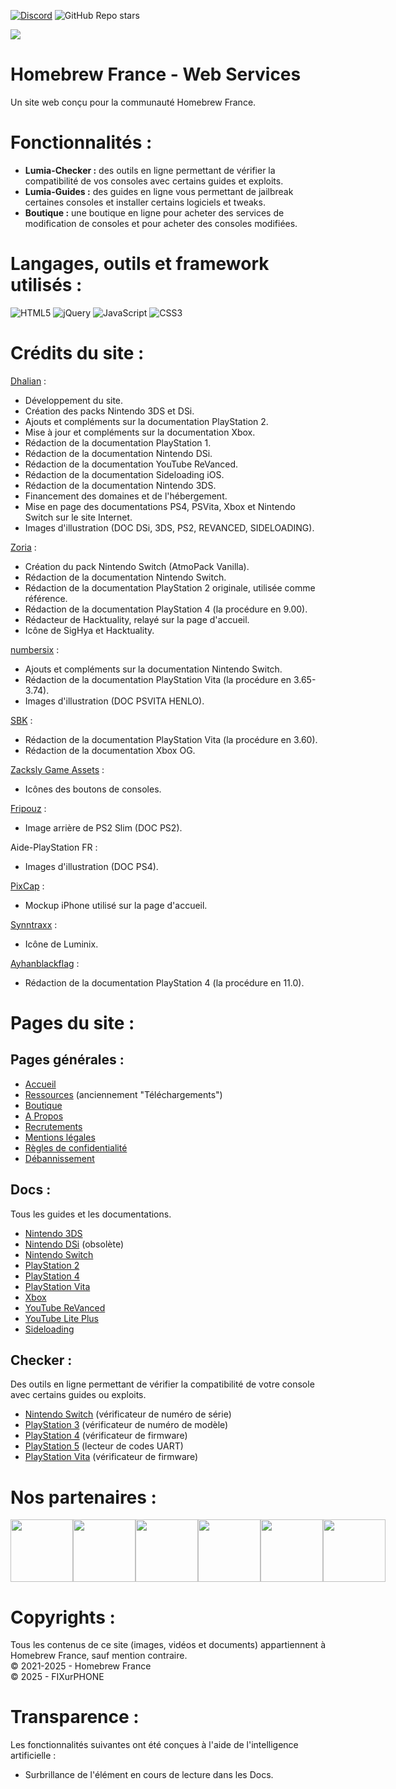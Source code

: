 [![Discord](https://img.shields.io/discord/883623179979984896?logo=discord&label=Homebrew%20France)](https://discord.gg/le-homebrew-france-883623179979984896) ![GitHub Repo stars](https://img.shields.io/github/stars/homebrewfrance/homebrewfrance.fr)

<img src="https://cdn.homebrew-france.fun/github/hbf-web.png">

# Homebrew France - Web Services
Un site web conçu pour la communauté Homebrew France.

# Fonctionnalités :
- **Lumia-Checker :** des outils en ligne permettant de vérifier la compatibilité de vos consoles avec certains guides et exploits.
- **Lumia-Guides :** des guides en ligne vous permettant de jailbreak certaines consoles et installer certains logiciels et tweaks.
- **Boutique :** une boutique en ligne pour acheter des services de modification de consoles et pour acheter des consoles modifiées.

# Langages, outils et framework utilisés :
![HTML5](https://img.shields.io/badge/html5-%23E34F26.svg?style=for-the-badge&logo=html5&logoColor=white)
![jQuery](https://img.shields.io/badge/jquery-%230769AD.svg?style=for-the-badge&logo=jquery&logoColor=white)
![JavaScript](https://img.shields.io/badge/javascript-%23323330.svg?style=for-the-badge&logo=javascript&logoColor=%23F7DF1E)
![CSS3](https://img.shields.io/badge/css3-%231572B6.svg?style=for-the-badge&logo=css3&logoColor=white)

# Crédits du site :
[Dhalian](https://github.com/Dhalian) :
- Développement du site.
- Création des packs Nintendo 3DS et DSi.
- Ajouts et compléments sur la documentation PlayStation 2.
- Mise à jour et compléments sur la documentation Xbox. 
- Rédaction de la documentation PlayStation 1.
- Rédaction de la documentation Nintendo DSi.
- Rédaction de la documentation YouTube ReVanced.
- Rédaction de la documentation Sideloading iOS.
- Rédaction de la documentation Nintendo 3DS.
- Financement des domaines et de l'hébergement.
- Mise en page des documentations PS4, PSVita, Xbox et Nintendo Switch sur le site Internet.
- Images d'illustration (DOC DSi, 3DS, PS2, REVANCED, SIDELOADING).

[Zoria](https://github.com/THZoria) :
- Création du pack Nintendo Switch (AtmoPack Vanilla).
- Rédaction de la documentation Nintendo Switch.
- Rédaction de la documentation PlayStation 2 originale, utilisée comme référence.
- Rédaction de la documentation PlayStation 4 (la procédure en 9.00).
- Rédacteur de Hacktuality, relayé sur la page d'accueil.
- Icône de SigHya et Hacktuality.

[numbersix](https://discordapp.com/users/808332687433007114) :
- Ajouts et compléments sur la documentation Nintendo Switch.
- Rédaction de la documentation PlayStation Vita (la procédure en 3.65-3.74).
- Images d'illustration (DOC PSVITA HENLO).

[SBK](https://discordapp.com/users/808332687433007114) :
- Rédaction de la documentation PlayStation Vita (la procédure en 3.60).
- Rédaction de la documentation Xbox OG.

[Zacksly Game Assets](https://zacksly.itch.io/) :
- Icônes des boutons de consoles.

[Fripouz](https://www.youtube.com/@Fripouz) :
- Image arrière de PS2 Slim (DOC PS2).

Aide-PlayStation FR :
- Images d'illustration (DOC PS4).

[PixCap](https://pixcap.com/mockups) :
- Mockup iPhone utilisé sur la page d'accueil.

[Synntraxx](https://github.com/Synntraxx) :
- Icône de Luminix.

[Ayhanblackflag](https://discordapp.com/users/982732747942527136) :
- Rédaction de la documentation PlayStation 4 (la procédure en 11.0).

# Pages du site : 
## Pages générales :
- [Accueil](https://homebrewfrance.fr/)
- [Ressources](https://homebrewfrance.fr/ressources) (anciennement "Téléchargements")
- [Boutique](https://homebrewfrance.fr/boutique)
- [A Propos](https://homebrewfrance.fr/a-propos)
- [Recrutements](https://homebrewfrance.fr/recrutements)
- [Mentions légales](https://homebrewfrance.fr/mentions-legales)
- [Règles de confidentialité](https://homebrewfrance.fr/confidentalite)
- [Débannissement](https://homebrewfrance.fr/deban)
## Docs :
Tous les guides et les documentations. 
- [Nintendo 3DS](https://homebrewfrance.fr/docs/3ds)
- [Nintendo DSi](https://homebrewfrance.fr/docs/dsi) (obsolète)
- [Nintendo Switch](https://homebrewfrance.fr/docs/switch)
- [PlayStation 2](https://homebrewfrance.fr/docs/ps2)
- [PlayStation 4](https://homebrewfrance.fr/docs/ps4)
- [PlayStation Vita](https://homebrewfrance.fr/docs/psvita)
- [Xbox](https://homebrewfrance.fr/docs/xbox)
- [YouTube ReVanced](https://homebrewfrance.fr/docs/revanced)
- [YouTube Lite Plus](https://homebrewfrance.fr/docs/ytliteplus)
- [Sideloading](https://homebrewfrance.fr/docs/sideloading)
## Checker :
Des outils en ligne permettant de vérifier la compatibilité de votre console avec certains guides ou exploits.
- [Nintendo Switch](https://homebrewfrance.fr/checker/switch) (vérificateur de numéro de série)
- [PlayStation 3](https://homebrewfrance.fr/checker/ps3) (vérificateur de numéro de modèle)
- [PlayStation 4](https://homebrewfrance.fr/checker/ps4) (vérificateur de firmware)
- [PlayStation 5](https://homebrewfrance.fr/checker/ps5) (lecteur de codes UART)
- [PlayStation Vita](https://homebrewfrance.fr/checker/psvita) (vérificateur de firmware)


# Nos partenaires :
<div style="display: flex; flex-direction: row;">
  <a href="https://sighya.fr"><img src="https://cdn.homebrew-france.fun/partner/sighya.png" width="100px"></a>
  <a href="https://hacktuality.com/"><img src="https://cdn.homebrew-france.fun/partner/hacktuality.png" width="100px"></a>
  <a href="https://jtech-informatique.fr"><img src="https://cdn.homebrew-france.fun/partner/jtech-informatique.png" width="100px"></a>
  <a href="https://www.instant-gaming.com/fr/?igr=homebrewfrance%2F"><img src="https://cdn.homebrew-france.fun/partner/instant-gaming.png" width="100px"></a>
  <a href="https://fixurphone.fr"><img src="https://cdn.homebrew-france.fun/partner/fixurphone.png" width="100px"></a>
  <a href="https://luminix.app"><img src="https://cdn.homebrew-france.fun/partner/neochronix.png" width="100px"></a>
</div>

# Copyrights :
Tous les contenus de ce site (images, vidéos et documents) appartiennent à Homebrew France, sauf mention contraire.\
© 2021-2025 - Homebrew France\
© 2025 - FIXurPHONE

# Transparence :
Les fonctionnalités suivantes ont été conçues à l'aide de l'intelligence artificielle :
- Surbrillance de l'élément en cours de lecture dans les Docs.

